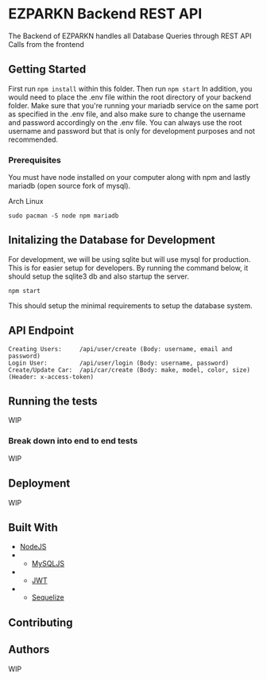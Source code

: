 # EZPARKN Backend REST API

The Backend of EZPARKN handles all Database Queries through REST API Calls from the frontend

## Getting Started

First run `npm install` within this folder. Then run `npm start`
In addition, you would need to place the .env file within the root directory of your backend folder.
Make sure that you're running your mariadb service on the same port as specified in the .env file,
and also make sure to change the username and password accordingly on the .env file. You can always
use the root username and password but that is only for development purposes and not recommended.

### Prerequisites

You must have node installed on your computer along with npm and lastly mariadb (open source fork of mysql).

Arch Linux
```
sudo pacman -S node npm mariadb
```

## Initalizing the Database for Development

For development, we will be using sqlite but will use mysql for production.
This is for easier setup for developers. By running the command below, it should setup the sqlite3 db
and also startup the server.

```
npm start
```

This should setup the minimal requirements to setup the database system.

## API Endpoint

```
Creating Users:     /api/user/create (Body: username, email and password)
Login User:         /api/user/login (Body: username, password)
Create/Update Car:  /api/car/create (Body: make, model, color, size)(Header: x-access-token)
```

## Running the tests

WIP

### Break down into end to end tests

WIP

## Deployment

WIP

## Built With

* [NodeJS](https://nodejs.org/en/)
* * [MySQLJS](https://github.com/mysqljs/mysql)
* * [JWT](https://github.com/auth0/node-jsonwebtoken)
* * [Sequelize](https://github.com/sequelize/sequelize)

## Contributing

## Authors

WIP
